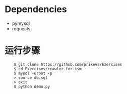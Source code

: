 Dependencies
============
*   pymysql
*   requests

运行步骤
==========
        $ git clone https://github.com/prikevs/Exercises
        $ cd Exercises/crawler-for-tsm
        $ mysql -uroot -p
        > source db.sql
        > exit
        $ python demo.py


